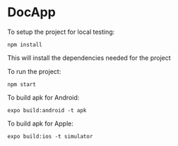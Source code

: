 # DocApp

To setup the project for local testing:

    npm install

This will install the dependencies needed for the project

To run the project:

    npm start

To build apk for Android:

    expo build:android -t apk

To build apk for Apple:

    expo build:ios -t simulator